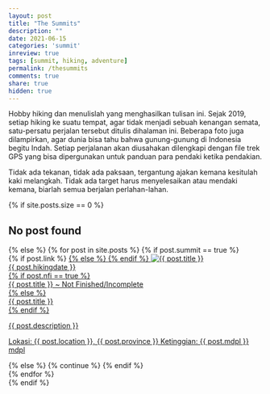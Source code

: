 ```yaml
---
layout: post
title: "The Summits"
description: ""
date: 2021-06-15
categories: 'summit'
inreview: true
tags: [summit, hiking, adventure]
permalink: /thesummits
comments: true
share: true
hidden: true
---
```


Hobby hiking dan menulislah yang menghasilkan tulisan ini. Sejak 2019, setiap hiking ke suatu tempat, agar tidak menjadi sebuah kenangan semata, satu-persatu perjalan tersebut ditulis dihalaman ini. Beberapa foto juga dilampirkan, agar dunia bisa tahu bahwa gunung-gunung di Indonesia begitu Indah. Setiap perjalanan akan diusahakan dilengkapi dengan file trek GPS yang bisa dipergunakan untuk panduan para pendaki ketika pendakian.

Tidak ada tekanan, tidak ada paksaan, tergantung ajakan kemana kesitulah kaki melangkah. Tidak ada target harus menyelesaikan atau mendaki kemana, biarlah semua berjalan perlahan-lahan.

<div>
{% if site.posts.size == 0 %}
  <h2>No post found</h2>
{% else %}
  {% for post in site.posts %}
    {% if post.summit == true %}
    <div class="wow  fadeIn animated" data-wow-delay=".15s" style="visibility: visible; animation-delay: 0.15s; animation-name: fadeIn;">
      {% if post.link %}
        <a href="{{ post.link }}" class="project card text-themed">
      {% else %}
        <a href="{{ post.url | prepend: site.baseurl }}" class="project card text-themed">
      {% endif %}
        <img id="the-fabulous-img" class="card-img-top" src="{{ post.picture }}" alt="{{ post.title }}"><div class="card-body">
          <div class="list-post-date">
            <time>{{ post.hikingdate }}</time>
          </div>
          {% if post.nfi == true %}
          <div id="the-fabulous-name" class="card-title">{{ post.title }} ~ Not Finished/Incomplete</div>
          {% else %}
          <div id="the-fabulous-name" class="card-title">{{ post.title }}</div>
          {% endif %}
          <p id="the-fabulous-desc" class="card-text">{{ post.description }}</p>
          <p id="the-fabulous-tools" class="card-text">
            <span class="badge badge-pill text-primary border border-primary ml-1">Lokasi: {{ post.location }}, {{ post.province }}</span>
            <span class="badge badge-pill text-primary border border-primary ml-1">Ketinggian: {{ post.mdpl }} mdpl</span>
          </p>
        </div>
      </a>
    </div>
    {% else %}
      {% continue %}
    {% endif %}
    <br/>
  {% endfor %}
</div>
{% endif %}

<!-- <table class="table">
  <thead class=".thead-light">
    <tr>
      <th scope="col">#</th>
      <th scope="col">Nama</th>
      <th scope="col">Tinggi (mdpl)</th>
      <th scope="col">Lokasi</th>
      <th scope="col">Summits</th>
    </tr>
  </thead>
  <tbody>
    <tr>
      <th scope="row">14</th>
      <td>Gunung Rinjani</td>
      <td>3727</td>
      <td>Nusa Tenggara Barat, Lombok Timur</td>
      <td>Mei 2021</td>
    </tr>
    <tr>
      <th scope="row">13</th>
      <td>Gunung Agung (NFI)</td>
      <td>3031</td>
      <td>Bali, Karangasem</td>
      <td>April 2021</td>
    </tr>  
    <tr>
      <th scope="row">12</th>
      <td>Aling-Aling Waterfall</td>
      <td>~1000</td>
      <td>Bali, Singaraja</td>
      <td>April 2021</td>
    </tr>
    <tr>
      <th scope="row">11</th>
      <td>Gunung Gede</td>
      <td>2958</td>
      <td>Jawa Barat, Bogor</td>
      <td>Maret 2021</td>
    </tr>
    <tr>
      <th scope="row">10</th>
      <td>Gunung Dempo (NFI)</td>
      <td>3173</td>
      <td>Sumatera Selatan, Pagar Alam</td>
      <td>Februari 2021</td>
    </tr>
    <tr>
      <th scope="row">9</th>
      <td>Gunung Patuha</td>
      <td>2433</td>
      <td>Jawa Barat, Bandung Kabupaten</td>
      <td>Februari 2021</td>
    </tr>
    <tr>
      <th scope="row">8</th>
      <td>Gunung Sumbing</td>
      <td>3371</td>
      <td>Jawa Tengah, Wonosobo</td>
      <td>Januari 2021</td>
    </tr>
    <tr>
      <th scope="row">7</th>
      <td>Gunung Slamet</td>
      <td>3428</td>
      <td>Jawa Tengah, Purbalingga</td>
      <td>Desember 2020</td>
    </tr>
    <tr>
      <th scope="row">6</th>
      <td>Gunung Prau</td>
      <td>2565</td>
      <td>Jawa Tengah, Wonosobo</td>
      <td>Desember 2020</td>
    </tr>
    <tr>
      <th scope="row">5</th>
      <td>Gunung Papandayan</td>
      <td>2666</td>
      <td>Jawa Barat, Garut</td>
      <td>Desember 2020</td>
    </tr>
    <tr>
      <th scope="row">4</th>
      <td>Gunung Ciremai</td>
      <td>3078</td>
      <td>Jawa Barat, Majalengka</td>
      <td>November 2020</td>
    </tr>
    <tr>
      <th scope="row">3</th>
      <td>Sesar Lembang</td>
      <td>~1900</td>
      <td>Jawa Barat, Lembang</td>
      <td>November 2020</td>
    </tr>
    <tr>
      <th scope="row">2</th>
      <td>Curug Siliwangi 4</td>
      <td>~1290</td>
      <td>Jawa Barat, Bandung Selatan</td>
      <td>November 2020</td>
    </tr>
    <tr>
      <th scope="row">1</th>
      <td>Sesar Lembang (NFI)</td>
      <td>~1900</td>
      <td>Jawa Barat, Lembang</td>
      <td>October 2020</td>
    </tr>
    </tbody>
</table> -->
